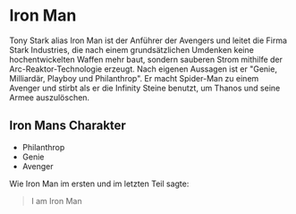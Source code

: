 # Iron Man
Tony Stark alias Iron Man ist der Anführer der Avengers und leitet die Firma Stark Industries, die nach einem grundsätzlichen Umdenken keine hochentwickelten Waffen mehr baut, sondern sauberen Strom mithilfe der Arc-Reaktor-Technologie erzeugt. Nach eigenen Aussagen ist er "Genie, Milliardär, Playboy und Philanthrop". Er macht Spider-Man zu einem Avenger und stirbt als er die Infinity Steine benutzt, um Thanos und seine Armee auszulöschen.
## Iron Mans Charakter
* Philanthrop
* Genie
* Avenger

Wie Iron Man im ersten und im letzten Teil sagte:

> I am Iron Man